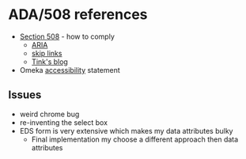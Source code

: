 
# ADA/508 references

+ [Section 508](http://www.section508.gov/) - how to comply
    + [ARIA](http://a11yproject.com/posts/getting-started-aria/)
    + [skip links](http://webaim.org/techniques/skipnav/)
    + [Tink's blog](http://tink.uk/)
+ Omeka [accessibility](http://omeka.org/codex/Accessibility_Statement) statement

## Issues

+ weird chrome bug
+ re-inventing the select box
+ EDS form is very extensive which makes my data attributes bulky
    + Final implementation my choose a different approach then data attributes


